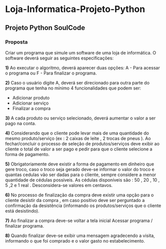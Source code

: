 # Loja-Informatica-Projeto-Python
## Projeto Python SoulCode
### Proposta

Criar um programa que simule um software de uma loja de informática. O software deverá seguir as seguintes especificações:

<b>1)</b>  Ao executar o algoritmo, deverá aparecer duas opções: A - Para acessar o programa ou F - Para finalizar o programa.

<b>2)</b> Caso o usuário digite A, deverá ser direcionado para outra parte do programa que tenha no mínimo 4 funcionalidades que podem ser:

  * Adicionar produto
  * Adicionar serviço 
  * Finalizar a compra

<b>3)</b> A cada produto ou serviço selecionado, deverá aumentar o valor a ser pago na conta.

<b>4)</b> Considerando que o cliente pode levar mais de uma quantidade do mesmo produto/serviço (ex : 2 caixas de leite , 2 trocas de pneus ). Ao fechar/concluir o processo de seleção de produtos/serviços deve exibir ao cliente o total de valor a ser pago e pedir para que o cliente selecione a forma de pagamento.

<b>5)</b> Obrigatoriamente deve existir a forma de pagamento em dinheiro que gere troco, caso o troco seja gerado deve-se informar o valor do troco e quantas cedulas vão ser dadas para o cliente, sempre considere a menor quantidade de cédulas possíveis. As cédulas disponíveis são : 50 , 20 , 10 , 5 ,2 e 1 real . Desconsidera-se valores em centavos. 

<b>6)</b> No processo de finalização da compra deve existir uma opção para o cliente desistir da compra , em caso positivo deve ser perguntado a confirmação da desistência (informando os produtos/serviços que o cliente está desistindo).

<b>7)</b>  Ao finalizar a compra deve-se voltar a tela inicial Acessar programa / finalizar programa.

<b>8)</b> Quando finalizar deve-se exibir uma mensagem agradecendo a visita, informando o que foi comprado e o valor gasto no estabelecimento.
